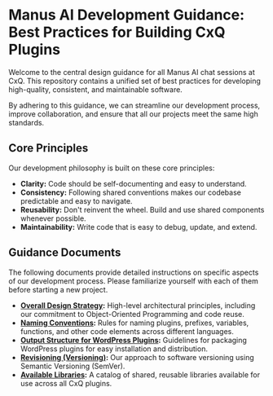 # Manus AI Development Guidance: Best Practices for Building CxQ Plugins

Welcome to the central design guidance for all Manus AI chat sessions at CxQ. This repository contains a unified set of best practices for developing high-quality, consistent, and maintainable software.

By adhering to this guidance, we can streamline our development process, improve collaboration, and ensure that all our projects meet the same high standards.

## Core Principles

Our development philosophy is built on these core principles:

*   **Clarity:** Code should be self-documenting and easy to understand.
*   **Consistency:** Following shared conventions makes our codebase predictable and easy to navigate.
*   **Reusability:** Don't reinvent the wheel. Build and use shared components whenever possible.
*   **Maintainability:** Write code that is easy to debug, update, and extend.

## Guidance Documents

The following documents provide detailed instructions on specific aspects of our development process. Please familiarize yourself with each of them before starting a new project.

*   **[Overall Design Strategy](./DESIGN_STRATEGY.md):** High-level architectural principles, including our commitment to Object-Oriented Programming and code reuse.
*   **[Naming Conventions](./NAMING_CONVENTIONS.md):** Rules for naming plugins, prefixes, variables, functions, and other code elements across different languages.
*   **[Output Structure for WordPress Plugins](./WORDPRESS_OUTPUT_STRUCTURE.md):** Guidelines for packaging WordPress plugins for easy installation and distribution.
*   **[Revisioning (Versioning)](./REVISIONING.md):** Our approach to software versioning using Semantic Versioning (SemVer).
*   **[Available Libraries](./AVAILABLE_LIBRARIES.md):** A catalog of shared, reusable libraries available for use across all CxQ plugins.


